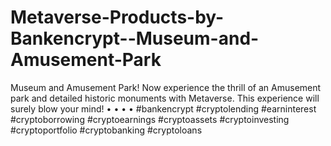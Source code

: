 # Metaverse-Products-by-Bankencrypt--Museum-and-Amusement-Park
Museum and Amusement Park!  Now experience the thrill of an Amusement park and detailed historic monuments with Metaverse.  This experience will surely blow your mind! • • • • #bankencrypt #cryptolending #earninterest #cryptoborrowing #cryptoearnings #cryptoassets #cryptoinvesting #cryptoportfolio #cryptobanking #cryptoloans 
